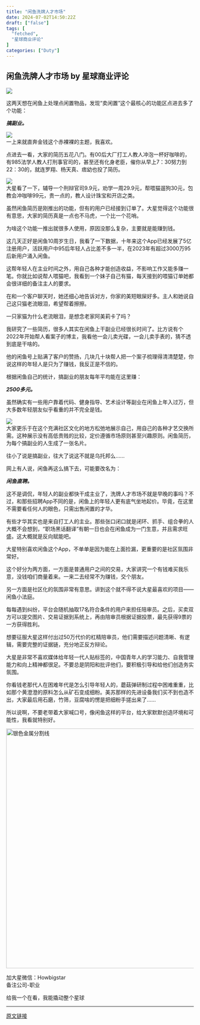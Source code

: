 ```yaml
---
title: "闲鱼洗牌人才市场"
date: 2024-07-02T14:50:22Z
draft: ["false"]
tags: [
  "fetched",
  "星球商业评论"
]
categories: ["Duty"]
---
```

闲鱼洗牌人才市场 by 星球商业评论
------
<div><p data-mpa-powered-by="yiban.io"><img data-imgfileid="100009642" data-ratio="0.5777777777777777" data-s="300,640" data-type="png" data-w="1080" data-src="https://mmbiz.qpic.cn/sz_mmbiz_png/8TxMl1sic8bUVjzia5hCaqlJYbawibBtME0G4b5pnafxNeLnmtPBXQU4IqDR6n5NHLenHIQaS7bC73kBQSgrXlGOg/640?wx_fmt=png&amp;from=appmsg" src="https://mmbiz.qpic.cn/sz_mmbiz_png/8TxMl1sic8bUVjzia5hCaqlJYbawibBtME0G4b5pnafxNeLnmtPBXQU4IqDR6n5NHLenHIQaS7bC73kBQSgrXlGOg/640?wx_fmt=png&amp;from=appmsg"></p><section><span>这两天想在闲鱼上处理点闲置物品，发现“卖闲置”这个最核心的功能区点进去多了个功能：</span><p></p></section><section><span><em><strong><span>搞副业。</span></strong></em></span><p></p></section><section><img data-backh="691" data-backw="544" data-cropselx1="0" data-cropselx2="544" data-cropsely1="1" data-cropsely2="972" data-galleryid="" data-imgfileid="100009639" data-ratio="1.2703703703703704" data-s="300,640" data-type="png" data-w="1080" data-src="https://mmbiz.qpic.cn/sz_mmbiz_jpg/8TxMl1sic8bUVjzia5hCaqlJYbawibBtME0ymibpyofnuVT8ricFAPiaXZwm5aKCgKKJhW3gu0181lkmF8Uk3xIG7VBw/640?wx_fmt=jpeg&amp;from=appmsg" src="https://mmbiz.qpic.cn/sz_mmbiz_jpg/8TxMl1sic8bUVjzia5hCaqlJYbawibBtME0ymibpyofnuVT8ricFAPiaXZwm5aKCgKKJhW3gu0181lkmF8Uk3xIG7VBw/640?wx_fmt=jpeg&amp;from=appmsg"></section><section><span>一上来就直奔金钱这个赤裸裸的主题，我喜欢。</span><p></p></section><section><span>点进去一看，大家的简历五花八门。有00后大厂打工人教人冲泡一杯好咖啡的，有985法学人教人打刑事官司的，甚至还有化身老臣，催你从早上7：30努力到22：30的，就连罗翔、杨天真、痞幼也投了简历。</span><p></p></section><section><img data-backh="363" data-backw="544" data-cropselx1="0" data-cropselx2="544" data-cropsely1="0" data-cropsely2="363" data-galleryid="" data-imgfileid="100009640" data-ratio="0.6666666666666666" data-s="300,640" data-type="png" data-w="1080" data-src="https://mmbiz.qpic.cn/sz_mmbiz_jpg/8TxMl1sic8bUVjzia5hCaqlJYbawibBtME0wJN04ibmDTOhrEyD6w1tdIptNB646akgcaU2MKEIplQ6LqKbxLrTb6A/640?wx_fmt=jpeg&amp;from=appmsg" src="https://mmbiz.qpic.cn/sz_mmbiz_jpg/8TxMl1sic8bUVjzia5hCaqlJYbawibBtME0wJN04ibmDTOhrEyD6w1tdIptNB646akgcaU2MKEIplQ6LqKbxLrTb6A/640?wx_fmt=jpeg&amp;from=appmsg"></section><section><span>大星看了一下，辅导一个刑辩官司9.9元，劝学一周29.9元，帮喂猫遛狗30元，包教会冲咖啡99元，贵一点的，教人设计珠宝和开店之类。</span><p></p></section><section><span>虽然闲鱼简历是刚推出的功能，但有的用户已经接到订单了。大星觉得这个功能很有意思，大家的简历真是一点也不马虎，一个比一个花哨。</span><p></p></section><section><span>为啥这个功能一推出就很多人使用，原因没那么复杂，主要就是能赚到钱。</span><p></p></section><section><span>这几天正好是闲鱼10周岁生日，我看了一下数据，十年来这个App已经发展了5亿注册用户，活跃用户中95后年轻人占比差不多一半，在2023年有超过3000万95后新用户涌入闲鱼。</span><p></p></section><section><span>这帮年轻人在主业时间之外，用自己各种才能创造收益，不影响工作又能多赚一笔。你就比如说帮人喂猫吧，我看到一个妹子自己有猫，每天接到的喂猫订单她都会很详细的备注主人的要求。</span><p></p></section><section><span>在和一个客户聊天时，她还细心地告诉对方，你家的美短眼屎好多。主人和她说自己这只猫老流眼泪，希望帮着擦擦。</span><p></p></section><section><span>一只家猫为什么老流眼泪，是想念老家阿美莉卡了吗？</span><p></p></section><section><span>我研究了一些简历，很多人其实在闲鱼上干副业已经很长时间了。比方说有个2022年开始帮人看案子的博主，我看他一会儿卖光碟，一会儿卖手表的，猜不透到底是干啥的。</span><p></p></section><section><span>他的闲鱼号上贴满了客户的赞扬，几块几十块帮人把一个案子梳理得清清楚楚，你说这样的年轻人是只为了赚钱，我反正是不信的。</span><p></p></section><section><span>根据闲鱼自己的统计，搞副业的朋友每年平均能在这里赚：</span><p></p></section><section><span><em><strong><span>2500多元。</span></strong></em></span><p></p></section><section><span>虽然确实有一些用户靠着代码、健身指导、艺术设计等副业在闲鱼上年入过万，但大多数年轻朋友似乎看重的并不完全是钱。</span><p></p></section><section><img data-backh="709" data-backw="492" data-cropselx1="0" data-cropselx2="491" data-cropsely1="1" data-cropsely2="711" data-galleryid="" data-imgfileid="100009641" data-ratio="1.4425925925925926" data-s="300,640" data-type="png" data-w="1080" data-src="https://mmbiz.qpic.cn/sz_mmbiz_jpg/8TxMl1sic8bUVjzia5hCaqlJYbawibBtME0MkanD92K76lsM8ib8pTRbJs3wNdeeiaoLOMc49hicLLCf1FJIqRDlOk8w/640?wx_fmt=jpeg&amp;from=appmsg" src="https://mmbiz.qpic.cn/sz_mmbiz_jpg/8TxMl1sic8bUVjzia5hCaqlJYbawibBtME0MkanD92K76lsM8ib8pTRbJs3wNdeeiaoLOMc49hicLLCf1FJIqRDlOk8w/640?wx_fmt=jpeg&amp;from=appmsg"></section><section><span>大家更乐于在这个充满社区文化的地方松弛地展示自己，用自己的各种才艺交换所需。这种展示没有高低贵贱的比较，定价遵循市场原则甚至兴趣原则。闲鱼简历，为每个搞副业的人生成了一张名片。</span><p></p></section><section><span>往小了说是搞副业，往大了说这不就是乌托邦么……</span><p></p></section><section><span>网上有人说，闲鱼再这么搞下去，可能要改名为：</span><p></p></section><section><span><em><strong><span>闲鱼直聘。</span></strong></em></span><p></p></section><section><span>这不是调侃，年轻人的副业都快干成主业了，洗牌人才市场不就是早晚的事吗？不过，和那些招聘App不同的是，闲鱼上的年轻人更有底气坐地起价。毕竟，在这里不需要看任何人的眼色，只需出售闲置的才华。</span><p></p></section><section><span>有些才华其实也是来自打工人的主业。那些张口闭口就是闭环、抓手、组合拳的人大概不会想到，“职场黑话翻译”有朝一日也会在闲鱼成为一门生意，并且需求旺盛。这大概就是反向赋能吧。</span><p></p></section><section><span>大星特别喜欢闲鱼这个App，不单单是因为能在上面捡漏，更重要的是社区氛围非常好。</span><p></p></section><section><span>这个好分为两方面，一方面是普通用户之间的交易，大家讲究一个有钱难买我乐意，没钱咱们商量着来。一来二去经常不为赚钱，交个朋友。</span><p></p></section><section><span>另一方面是社区化的氛围非常有意思。讲到这个就不得不说大星最喜欢的项目——闲鱼小法庭。</span><p></p></section><section><span>每每遇到纠纷，平台会随机抽取17名符合条件的用户来担任陪审员。之后，买卖双方可以提交图片、交易证据到系统上，再由陪审员根据证据投票，最先获得9票的一方获得胜利。</span><p></p></section><section><span>想要征服大星这样付出过50万代价的杠精陪审员，他们需要描述问题清晰、有逻辑，需要完整的证据链，充分地正反方辩论。</span><p></p></section><section><span>大星是非常不喜欢媒体给年轻一代人贴标签的，中国青年人的学习能力、自我管理能力和向上精神都很足。不要总是阴阳和批评他们，要积极引导和给他们创造务实氛围。</span><p></p></section><section><span>你看钱老那代人在困难年代是怎么引导年轻人的，蘑菇弹研制过程中困难重重，比如那个黄澄澄的原料怎么从矿石变成细粉。美苏那样的先进设备我们买不到也造不出，大家最后用石磨，竹筛，豆腐啥的愣是把细粉手搓出来了……</span><p></p></section><section><span>所以说啊，不要老带着大家喊口号，像闲鱼这样的平台，给大家默默创造环境和可能性，我看就特别好。</span></section><section><p><img data-backh="22" data-backw="374" data-before-oversubscription-url="https://mmbiz.qpic.cn/mmbiz_png/kpsiagCLeRJIibFJra24e0CEQyv6vMM3eKAH03EvFleHzv5hUorooP6nYficDJacJaIpFh4JQ6XWMz1MGkZ5ibwXOQ/?wx_fmt=png" data-fileid="100005549" data-imgfileid="100009643" data-ratio="0.05776173285198556" data-type="png" data-w="554" title="银色金属分割线" width="643px" data-src="https://mmbiz.qpic.cn/mmbiz_png/kpsiagCLeRJIibFJra24e0CEQyv6vMM3eKAH03EvFleHzv5hUorooP6nYficDJacJaIpFh4JQ6XWMz1MGkZ5ibwXOQ/640?wx_fmt=other&amp;wxfrom=5&amp;wx_lazy=1&amp;wx_co=1&amp;tp=webp" src="https://mmbiz.qpic.cn/mmbiz_png/kpsiagCLeRJIibFJra24e0CEQyv6vMM3eKAH03EvFleHzv5hUorooP6nYficDJacJaIpFh4JQ6XWMz1MGkZ5ibwXOQ/640?wx_fmt=other&amp;wxfrom=5&amp;wx_lazy=1&amp;wx_co=1&amp;tp=webp"><p></p></p></section><section><span>加</span><span>大星微信：Howbigstar</span></section><section><span>备注公司-职业</span></section><section><mp-common-profile data-pluginname="mpprofile" data-weuitheme="light" data-id="MzU3MzgxMjI2Ng==" data-headimg="http://mmbiz.qpic.cn/mmbiz_png/8TxMl1sic8bXZlqJCwbqnonWiaMo8icd1Xk2nGCnicQC4jtnAnkulhiczA0s7B5VB2LLqsw7JzFgiaYRDhlFaNbJkyhw/300?wx_fmt=png&amp;wxfrom=19" data-nickname="星球商业评论" data-alias="xqnews" data-signature="星球之上无新事" data-from="2" data-index="0" data-origin_num="967" data-isban="0" data-biz_account_status="0"></mp-common-profile></section><p><span>给我一个在看，我能撬动整个星球</span></p><section><p></p></section><p><mp-style-type data-value="3"></mp-style-type></p></div>  
<hr>
<a href="https://mp.weixin.qq.com/s/nuSF94DYGE-8kztNQ2OxUA",target="_blank" rel="noopener noreferrer">原文链接</a>
